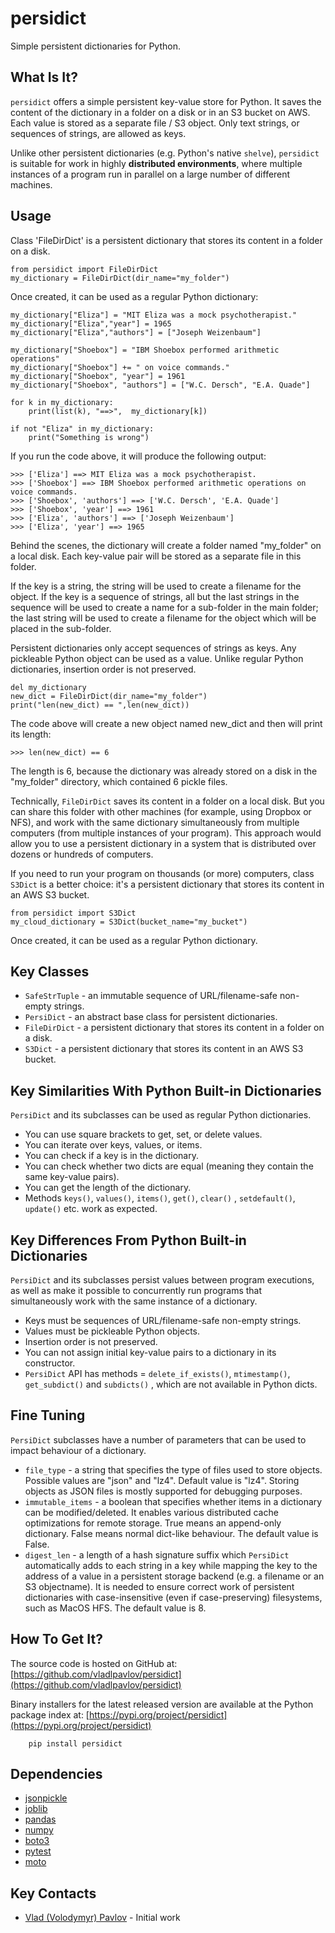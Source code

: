 # persidict

Simple persistent dictionaries for Python.

## What Is It?

`persidict` offers a simple persistent key-value store for Python. 
It saves the content of the dictionary in a folder on a disk 
or in an S3 bucket on AWS. Each value is stored as a separate file / S3 object.
Only text strings, or sequences of strings, are allowed as keys.

Unlike other persistent dictionaries (e.g. Python's native `shelve`), 
`persidict` is suitable for work in highly **distributed environments**, 
where multiple instances of a program run in parallel on 
a large number of different machines.

## Usage
Class 'FileDirDict' is a persistent dictionary that stores its content 
in a folder on a disk.

    from persidict import FileDirDict    
    my_dictionary = FileDirDict(dir_name="my_folder")

Once created, it can be used as a regular Python dictionary:

    my_dictionary["Eliza"] = "MIT Eliza was a mock psychotherapist."
    my_dictionary["Eliza","year"] = 1965
    my_dictionary["Eliza","authors"] = ["Joseph Weizenbaum"]
    
    my_dictionary["Shoebox"] = "IBM Shoebox performed arithmetic operations"
    my_dictionary["Shoebox"] += " on voice commands."
    my_dictionary["Shoebox", "year"] = 1961
    my_dictionary["Shoebox", "authors"] = ["W.C. Dersch", "E.A. Quade"]

    for k in my_dictionary:
        print(list(k), "==>",  my_dictionary[k])

    if not "Eliza" in my_dictionary:
        print("Something is wrong")

If you run the code above, it will produce the following output:

    >>> ['Eliza'] ==> MIT Eliza was a mock psychotherapist.
    >>> ['Shoebox'] ==> IBM Shoebox performed arithmetic operations on voice commands.
    >>> ['Shoebox', 'authors'] ==> ['W.C. Dersch', 'E.A. Quade']
    >>> ['Shoebox', 'year'] ==> 1961
    >>> ['Eliza', 'authors'] ==> ['Joseph Weizenbaum']
    >>> ['Eliza', 'year'] ==> 1965

Behind the scenes, the dictionary will create a folder named "my_folder" 
on a local disk. Each key-value pair will be stored as a separate file 
in this folder. 

If the key is a string, the string will be used to create 
a filename for the object. If the key is a sequence of strings, 
all but the last strings in the sequence will be used to create a name 
for a sub-folder in the main folder; 
the last string will be used to create a filename for the object 
which will be placed in the sub-folder.

Persistent dictionaries only accept sequences 
of strings as keys. Any pickleable Python object can be used as a value. 
Unlike regular Python dictionaries, insertion order is not preserved.

    del my_dictionary
    new_dict = FileDirDict(dir_name="my_folder")
    print("len(new_dict) == ",len(new_dict))

The code above will create a new object named new_dict and then will
print its length: 

    >>> len(new_dict) == 6

The length is 6, because the dictionary was already stored on a disk 
in the "my_folder" directory, which contained 6 pickle files.

Technically, `FileDirDict` saves its content in a folder on a local disk. 
But you can share this folder with other machines 
(for example, using Dropbox or NFS), and work with the same dictionary 
simultaneously from multiple computers (from multiple instances of your program). 
This approach would allow you to use a persistent dictionary in 
a system that is distributed over dozens or hundreds of computers.

If you need to run your program on thousands (or more) computers, 
class `S3Dict` is a better choice: it's a persistent dictionary that 
stores its content in an AWS S3 bucket.

    from persidict import S3Dict
    my_cloud_dictionary = S3Dict(bucket_name="my_bucket")

Once created, it can be used as a regular Python dictionary.

## Key Classes

* `SafeStrTuple` - an immutable sequence of URL/filename-safe non-empty strings.
* `PersiDict` - an abstract base class for persistent dictionaries. 
* `FileDirDict` - a persistent dictionary that stores its content 
in a folder on a disk.
* `S3Dict` - a persistent dictionary that stores its content 
in an AWS S3 bucket.

## Key Similarities With Python Built-in Dictionaries

`PersiDict` and its subclasses can be used as regular Python dictionaries. 

* You can use square brackets to get, set, or delete values. 
* You can iterate over keys, values, or items. 
* You can check if a key is in the dictionary. 
* You can check whether two dicts are equal
(meaning they contain the same key-value pairs).
* You can get the length of the dictionary.
* Methods `keys()`, `values()`, `items()`, `get()`, `clear()`
, `setdefault()`, `update()` etc. work as expected.

## Key Differences From Python Built-in Dictionaries

`PersiDict` and its subclasses persist values between program executions, 
as well as make it possible to concurrently run programs 
that simultaneously work with the same instance of a dictionary.

* Keys must be sequences of URL/filename-safe non-empty strings.
* Values must be pickleable Python objects.
* Insertion order is not preserved.
* You can not assign initial key-value pairs to a dictionary in its constructor.
* `PersiDict` API has methods = `delete_if_exists()`, `mtimestamp()`,
`get_subdict()` and `subdicts()` , which are not available in Python dicts.

## Fine Tuning

`PersiDict` subclasses have a number of parameters that can be used 
to impact behaviour of a dictionary. 

* `file_type` - a string that specifies the type of files used to store objects.
Possible values are "json" and "lz4". Default value is "lz4". 
Storing objects as JSON files is mostly supported for debugging purposes.
* `immutable_items` - a boolean that specifies whether items in a dictionary 
can be modified/deleted. It enables various distributed cache optimizations 
for remote storage. True means an append-only dictionary. 
False means normal dict-like behaviour. The default value is False. 
* `digest_len` - a length of a hash signature suffix which `PersiDict` 
automatically adds to each string in a key while mapping the key to 
the address of a value in a persistent storage backend 
(e.g. a filename or an S3 objectname). It is needed to ensure correct work
of persistent dictionaries with case-insensitive (even if case-preserving) 
filesystems, such as MacOS HFS. The default value is 8. 


## How To Get It?

The source code is hosted on GitHub at:
[https://github.com/vladlpavlov/persidict](https://github.com/vladlpavlov/persidict) 

Binary installers for the latest released version are available at the Python package index at:
[https://pypi.org/project/persidict](https://pypi.org/project/persidict)

        pip install persidict

## Dependencies

* [jsonpickle](https://jsonpickle.github.io)
* [joblib](https://joblib.readthedocs.io)
* [pandas](https://pandas.pydata.org)
* [numpy](https://numpy.org)
* [boto3](https://boto3.readthedocs.io)
* [pytest](https://pytest.org)
* [moto](http://getmoto.org)

## Key Contacts

* [Vlad (Volodymyr) Pavlov](https://www.linkedin.com/in/vlpavlov/) - Initial work